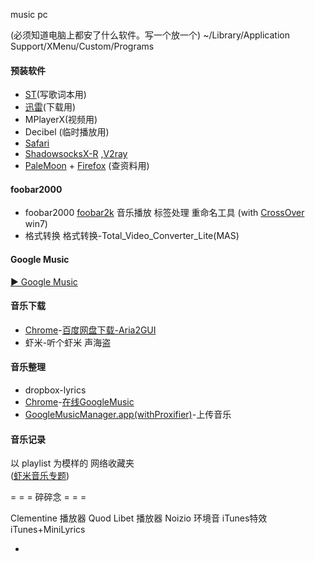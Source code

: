 
music pc

(必须知道电脑上都安了什么软件。写一个放一个)
~/Library/Application Support/XMenu/Custom/Programs

#### 预装软件
- [ST](https://github.com/7900ms/00nottheater_deserted/tree/master/Usage_Manual/ST)(写歌词本用)
- [迅雷](https://github.com/7900ms/00nottheater_deserted/tree/master/Installation_Manual/Thunder)(下载用)
- MPlayerX(视频用)
- Decibel (临时播放用)
- [Safari](https://github.com/7900ms/00nottheater_deserted/tree/master/Usage_Manual/Safari)
- [ShadowsocksX-R](https://github.com/7900ms/00nottheater_deserted/tree/master/Installation_Manual/ShadowsocksX-R) ,[V2ray](https://github.com/7900ms/00nottheater_deserted/tree/master/Installation_Manual/V2ray)
- [PaleMoon](https://github.com/7900ms/00nottheater_deserted/tree/master/Usage_Manual/PaleMoon) + [Firefox](https://github.com/7900ms/00nottheater_deserted/tree/master/Usage_Manual/Firefox) (查资料用)


#### foobar2000
- foobar2000
[foobar2k](https://github.com/7900ms/00nottheater_deserted/tree/master/Usage_Manual/foobar2000) 音乐播放 标签处理 重命名工具 (with [CrossOver](https://github.com/7900ms/00nottheater_deserted/tree/master/Usage_Manual/CrossOver) win7)
- 格式转换
格式转换-Total_Video_Converter_Lite(MAS)

#### Google Music

[▶️ Google Music](https://play.google.com/music)

#### 音乐下载
- [Chrome](https://github.com/7900ms/00nottheater_deserted/tree/master/Usage_Manual/Chrome)-[百度网盘下载-Aria2GUI](https://github.com/7900ms/00nottheater_deserted/tree/master/Usage_Manual/baiduWangpan)
- 虾米-听个虾米 声海盗

#### 音乐整理
- dropbox-lyrics
- [Chrome](https://github.com/7900ms/00nottheater_deserted/tree/master/Usage_Manual/Chrome)-[在线GoogleMusic](https://github.com/7900ms/00nottheater_deserted/blob/master/Usage_Manual/GoogleMusicOnChrome.md)
- [GoogleMusicManager.app(withProxifier)](https://github.com/7900ms/00nottheater_deserted/tree/master/Installation_Manual/GoogleMusicManager-withProxifier)-上传音乐





#### 音乐记录
以 playlist 为模样的 网络收藏夹<br>
([虾米音乐专题](http://www.xiami.com/event/templates-more/c/2#template))

= = = 碎碎念 = = =

Clementine 播放器
Quod Libet 播放器
Noizio 环境音
iTunes特效
iTunes+MiniLyrics

-
